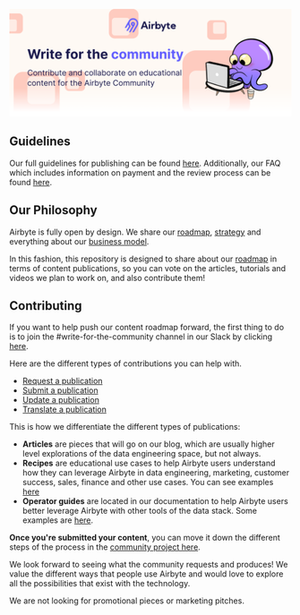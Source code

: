 ![](assets/Airbyte-Write-for-the-community.png)

## Guidelines
Our full guidelines for publishing can be found [here](./GUIDELINES.md). Additionally, our FAQ which includes information on payment and the review process can be found [here](https://www.notion.so/Write-for-Airbyte-FAQ-de5c369a4973489cbad067205537038d).

## Our Philosophy
Airbyte is fully open by design. We share our [roadmap](https://docs.airbyte.io/project-overview/roadmap), [strategy](https://handbook.airbyte.io/strategy/strategy) and everything about our [business model](https://handbook.airbyte.io/strategy/business-model). 

In this fashion, this repository is designed to share about our [roadmap](https://github.com/airbytehq/community-content/projects/1) in terms of content publications, so you can vote on the articles, tutorials and videos we plan to work on, and also contribute them!

## Contributing
If you want to help push our content roadmap forward, the first thing to do is to join the #write-for-the-community channel in our Slack by clicking [here](https://airbytehq.slack.com/app_redirect?channel=C024095BAGP).

Here are the different types of contributions you can help with. 

* [Request a publication](https://github.com/airbytehq/community-content/issues/new?assignees=&labels=&template=request-a-publication.md&title=)
* [Submit a publication](https://github.com/airbytehq/community-content/issues/new?assignees=&labels=&template=submit-a-publication.md&title=)
* [Update a publication](https://github.com/airbytehq/community-content/issues/new?assignees=&labels=&template=update-a-publication.md&title=)
* [Translate a publication](https://github.com/airbytehq/community-content/issues/new?assignees=&labels=translation&template=translate-a-publication.md&title=)

This is how we differentiate the different types of publications:
* **Articles** are pieces that will go on our blog, which are usually higher level explorations of the data engineering space, but not always.
* **Recipes** are educational use cases to help Airbyte users understand how they can leverage Airbyte in data engineering, marketing, customer success, sales, finance and other use cases. You can see examples [here](https://airbyte.io/recipes)
* **Operator guides** are located in our documentation to help Airbyte users better leverage Airbyte with other tools of the data stack. Some examples are [here](https://docs.airbyte.io/operator-guides).

**Once you're submitted your content**, you can move it down the different steps of the process in the [community project here](https://github.com/airbytehq/write-for-airbyte/projects/1).

We look forward to seeing what the community requests and produces! We value the different ways that people use Airbyte and would love to explore all the possibilities that exist with the technology.

We are not looking for promotional pieces or marketing pitches. 
